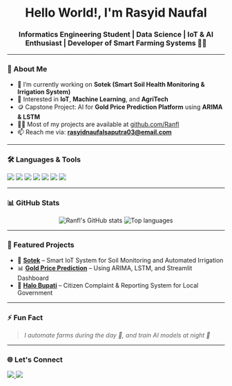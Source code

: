 <h1 align="center">Hello World!, I'm Rasyid Naufal</h1>
<h3 align="center">Informatics Engineering Student | Data Science | IoT & AI Enthusiast | Developer of Smart Farming Systems 🌱💡</h3>

---

### 🚀 About Me

- 🌱 I’m currently working on **Sotek (Smart Soil Health Monitoring & Irrigation System)**
- 🧠 Interested in **IoT**, **Machine Learning**, and **AgriTech**
- 🪙 Capstone Project: AI for **Gold Price Prediction Platform** using **ARIMA & LSTM**
- 👨‍💻 Most of my projects are available at [github.com/Ranfl](https://github.com/Ranfl)
- 📫 Reach me via: **rasyidnaufalsaputra03@email.com**

---

### 🛠️ Languages & Tools

<p align="left">
  <img src="https://img.shields.io/badge/Python-3670A0?style=for-the-badge&logo=python&logoColor=white"/>
  <img src="https://img.shields.io/badge/JavaScript-F7DF1E?style=for-the-badge&logo=javascript&logoColor=black"/>
  <img src="https://img.shields.io/badge/C++-00599C?style=for-the-badge&logo=c%2B%2B&logoColor=white"/>
  <img src="https://img.shields.io/badge/Node.js-339933?style=for-the-badge&logo=nodedotjs&logoColor=white"/>
  <img src="https://img.shields.io/badge/ESP8266-000000?style=for-the-badge&logo=arduino&logoColor=white"/>
  <img src="https://img.shields.io/badge/MySQL-005C84?style=for-the-badge&logo=mysql&logoColor=white"/>
  <img src="https://img.shields.io/badge/Figma-F24E1E?style=for-the-badge&logo=figma&logoColor=white"/>
</p>

---

### 📊 GitHub Stats

<p align="center">
  <img src="https://github-readme-stats.vercel.app/api?username=Ranfl&show_icons=true&theme=radical" alt="Ranfl's GitHub stats" />
  <img src="https://github-readme-stats.vercel.app/api/top-langs/?username=Ranfl&layout=compact&theme=radical" alt="Top languages" />
</p>

---

### 📌 Featured Projects

- 🔧 [**Sotek**](https://github.com/Ranfl/Sotek) – Smart IoT System for Soil Monitoring and Automated Irrigation
- 📊 [**Gold Price Prediction**](https://github.com/Ranfl/Gold-Prediction) – Using ARIMA, LSTM, and Streamlit Dashboard
- 💬 [**Halo Bupati**](https://github.com/Ranfl/Halo-Bupati) – Citizen Complaint & Reporting System for Local Government

---

### ⚡ Fun Fact

> _I automate farms during the day 🌾, and train AI models at night 🤖_

---


### 🌐 Let's Connect
<p align="left">
  <a href="https://instagram.com/ra.nfl target="_blank">
    <img src="https://img.shields.io/badge/Instagram-E4405F?style=for-the-badge&logo=instagram&logoColor=white" />
  </a>
  <a href="https://www.linkedin.com/in/rasyidnaufal/" target="_blank">
    <img src="https://img.shields.io/badge/LinkedIn-0077B5?style=for-the-badge&logo=linkedin&logoColor=white" />
  </a>
</p>